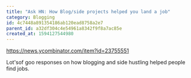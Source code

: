 ```yaml
---
title: "Ask HN: How Blog/side projects helped you land a job"
category: Blogging
id: 4c7448a891354186ab120ead8758a2e7
parent_id: a32df304c4e54961a8342f9f8a7ac85e
created_at: 1594127544980
---
```


https://news.ycombinator.com/item?id=23755551

Lot'sof goo responses on how blogging and side hustling helped people find jobs.
    